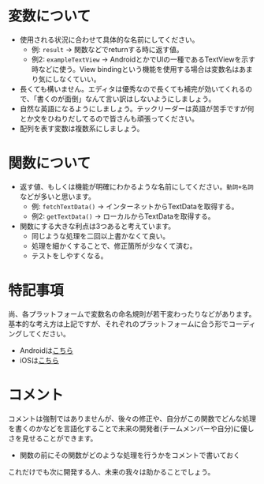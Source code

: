 # 変数について
- 使用される状況に合わせて具体的な名前にしてください。
  - 例: `result` -> 関数などでreturnする時に返す値。
  - 例2: `exampleTextView` -> AndroidとかでUIの一種であるTextViewを示す時などに使う。View bindingという機能を使用する場合は変数名はあまり気にしなくていい。
- 長くても構いません。エディタは優秀なので長くても補完が効いてくれるので、「書くのが面倒」なんて言い訳はしないようにしましょう。
- 自然な英語になるようにしましょう。テックリーダーは英語が苦手ですが何とか文をひねりだしてるので皆さんも頑張ってください。
- 配列を表す変数は複数系にしましょう。

# 関数について
- 返す値、もしくは機能が明確にわかるような名前にしてください。`動詞+名詞`などが多いと思います。
  - 例: `fetchTextData()` -> インターネットからTextDataを取得する。
  - 例2: `getTextData()` -> ローカルからTextDataを取得する。
- 関数にする大きな利点は3つあると考えています。
  - 同じような処理を二回以上書かなくて良い。
  - 処理を細かくすることで、修正箇所が少なくて済む。
  - テストをしやすくなる。

# 特記事項
尚、各プラットフォームで変数名の命名規則が若干変わったりなどがあります。  
基本的な考え方は上記ですが、それぞれのプラットフォームに合う形でコーディングしてください。
- Androidは[こちら](./coding-conventions-android.md)
- iOSは[こちら](./coding-conventions-ios.md)

# コメント
コメントは強制ではありませんが、後々の修正や、自分がこの関数でどんな処理を書くのかなどを言語化することで未来の開発者(チームメンバーや自分)に優しさを見せることができます。
- 関数の前にその関数がどのような処理を行うかをコメントで書いておく

これだけでも次に開発する人、未来の我々は助かることでしょう。
